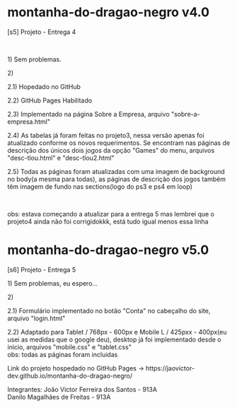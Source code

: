 # montanha-do-dragao-negro v4.0
<p>[s5] Projeto - Entrega 4</p>

<br>

<p>1) Sem problemas.</p>

<p>2)</p>
<p>2.1) Hopedado no GitHub</p>
<p>2.2) GitHub Pages Habilitado</p>

<p>2.3) Implementado na página Sobre a Empresa, arquivo "sobre-a-empresa.html"</p>

<p>2.4) As tabelas já foram feitas no projeto3, nessa versão apenas foi atualizado conforme os novos requerimentos. Se encontram nas páginas de descrição dos únicos dois jogos da opção "Games" do menu, arquivos "desc-tlou.html" e "desc-tlou2.html"</p>

<p>2.5) Todas as páginas foram atualizadas com uma imagem de background no body(a mesma para todas), as páginas de descrição dos jogos também têm imagem de fundo nas sections(logo do ps3 e ps4 em loop)</p>
 
<br>

<p>obs: estava começando a atualizar para a entrega 5 mas lembrei que o projeto4 ainda não foi corrigidokkk, está tudo igual menos essa linha</p>



# montanha-do-dragao-negro v5.0
<p>[s6] Projeto - Entrega 5</p>

<p>1) Sem problemas, eu espero...</p>

<p>2)</p>
<p>2.1) Formulário implementado no botão "Conta" no cabeçalho do site, arquivo "login.html"</p>
<p>2.2) Adaptado  para Tablet / 768px - 600px e Mobile L / 425pxx - 400px(eu usei as medidas que o google deu), desktop já foi implementado desde o inicio, arquivos "mobile.css" e "tablet.css" <br> obs: todas as páginas foram incluidas</p>

<p>Link do projeto hospedado no GitHub Pages -> https://jaovictor-dev.github.io/montanha-do-dragao-negro/</p>

<p>Integrantes:
 João Victor Ferreira dos Santos - 913A<br>
 Danilo Magalhães de Freitas - 913A</p>














